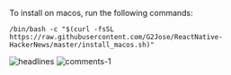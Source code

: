 To install on macos, run the following commands:

```shell
/bin/bash -c "$(curl -fsSL https://raw.githubusercontent.com/G2Jose/ReactNative-HackerNews/master/install_macos.sh)"
```
![headlines](https://user-images.githubusercontent.com/6994514/205455284-ba509abf-7837-410a-b709-7616a0290330.png)
![comments-1](https://user-images.githubusercontent.com/6994514/205455288-19ba9804-a2d6-4a5a-b4b5-93ebaacfcc18.png)
